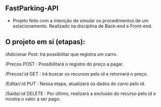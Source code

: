 ## FastParking-API
- Projeto feito com a intenção de simular os procedimentos de um estacionamento. Realizado na disciplina de Back-end e Front-end.

## O projeto em si (etapas):

/Adicionar Post: Irá possibilitar que registra um carro.

/Precos POST : Possibilitará o registro do preço a pagar.

/Precos/:id GET : Irá buscar os recursos pelo id e retornará o preço.

/Editar/:id PUT : Nessa etapa, atualizará os dados do carro pelo id.

/Saida/:id DELETE : Por último, realizará a exclusão do recurso pelo id e mostra o valor a ser pago.




